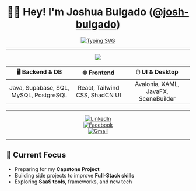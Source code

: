 <div align="center">

# 👋🏼 Hey! I'm Joshua Bulgado ([@josh-bulgado](https://github.com/josh-bulgado))

[![Typing SVG](https://readme-typing-svg.demolab.com?font=Fira+Code&weight=500&size=20&duration=5000&pause=1000&center=true&vCenter=true&width=1000&height=30&lines=Full-Stack+Dev+in+Progress+🚀;Frontend+%7C+Backend+%7C+SaaS+Exploration;Building+capstone+%26+side+projects+along+the+way)](https://git.io/typing-svg)

</div>

---

<p align="center">
  <a href="https://skillicons.dev">
    <img src="https://skillicons.dev/icons?i=ts,js,java,csharp,html,css,react,tailwind,supabase,mysql,postgres,git,figma" />
  </a>
</p>

<div align="center">

| **🖥️ Backend & DB** | **🌐 Frontend** | **🖱️ UI & Desktop** |
| :---: | :---: | :---: |
| Java, Supabase, SQL, MySQL, PostgreSQL | React, Tailwind CSS, ShadCN UI | Avalonia, XAML, JavaFX, SceneBuilder |

</div>

---

<div align="center">

[![LinkedIn](https://img.shields.io/badge/-LinkedIn-0077B5?style=flat-square&logo=linkedin&logoColor=white)](https://www.linkedin.com/in/joshua-bulgado-88802233a/)  
[![Facebook](https://img.shields.io/badge/-Facebook-1877F2?style=flat-square&logo=facebook&logoColor=white)](https://www.facebook.com/josh.bulgado/)  
[![Gmail](https://img.shields.io/badge/-Gmail-D14836?style=flat-square&logo=gmail&logoColor=white)](mailto:j.ll.bulgado@gmail.com)

</div>

---

## 🎯 Current Focus

- Preparing for my **Capstone Project**  
- Building side projects to improve **Full-Stack skills**  
- Exploring **SaaS tools**, frameworks, and new tech  

